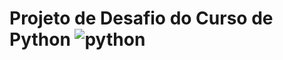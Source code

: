 # Projeto de Desafio do Curso de Python ![python](https://github.com/Gu1t/Modelando-o-Sistema-Bancario-em-POO-com-Python/assets/105243951/74398336-8d7a-46a3-ba40-3d2f5d40fa59)
